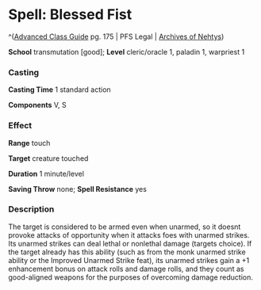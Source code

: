 # Spell: Blessed Fist

^([Advanced Class Guide][ss-blessed-fist] pg. 175 | PFS Legal | [Archives of Nehtys][sn-blessed-fist])

**School** transmutation [good]; **Level** cleric/oracle 1, paladin 1, warpriest 1

### Casting

**Casting Time** 1 standard action  

**Components** V, S

### Effect

**Range** touch  

**Target** creature touched  

**Duration** 1 minute/level  

**Saving Throw** none; **Spell Resistance** yes

### Description

The target is considered to be armed even when unarmed, so it doesnt provoke attacks of opportunity when it attacks foes with unarmed strikes. Its unarmed strikes can deal lethal or nonlethal damage (targets choice). If the target already has this ability (such as from the monk unarmed strike ability or the Improved Unarmed Strike feat), its unarmed strikes gain a +1 enhancement bonus on attack rolls and damage rolls, and they count as good-aligned weapons for the purposes of overcoming damage reduction.

[ss-blessed-fist]: http://paizo.com/products/btpy978v
[sn-blessed-fist]: http://www.archivesofnethys.com/SpellDisplay.aspx?ItemName=Blessed%20Fist